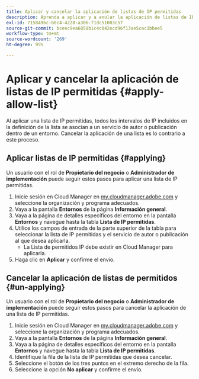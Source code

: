 ```yaml
---
title: Aplicar y cancelar la aplicación de listas de IP permitidas
description: Aprenda a aplicar y a anular la aplicación de listas de IP permitidas a entornos.
exl-id: 7158496c-b0c4-4228-a306-71dc51003c57
source-git-commit: bceec9ea6858b1c4c042ecd96f13ae5cac1bbee5
workflow-type: tm+mt
source-wordcount: '269'
ht-degree: 95%

---
```



# Aplicar y cancelar la aplicación de listas de IP permitidas {#apply-allow-list}

Al aplicar una lista de IP permitidas, todos los intervalos de IP incluidos en la definición de la lista se asocian a un servicio de autor o publicación dentro de un entorno. Cancelar la aplicación de una lista es lo contrario a este proceso.

## Aplicar listas de IP permitidas {#applying}

Un usuario con el rol de **Propietario del negocio** o **Administrador de implementación** puede seguir estos pasos para aplicar una lista de IP permitidas.

1. Inicie sesión en Cloud Manager en [my.cloudmanager.adobe.com](https://my.cloudmanager.adobe.com/) y seleccione la organización y programa adecuados.
1. Vaya a la pantalla **Entornos** de la página **Información general**.
1. Vaya a la página de detalles específicos del entorno en la pantalla **Entornos** y navegue hasta la tabla **Lista de IP permitidas**.
1. Utilice los campos de entrada de la parte superior de la tabla para seleccionar la lista de IP permitidas y el servicio de autor o publicación al que desea aplicarla.
   * La Lista de permitidos IP debe existir en Cloud Manager para aplicarla.
1. Haga clic en **Aplicar** y confirme el envío.

## Cancelar la aplicación de listas de permitidos {#un-applying}

Un usuario con el rol de **Propietario del negocio** o **Administrador de implementación** puede seguir estos pasos para cancelar la aplicación de una lista de IP permitidas.

1. Inicie sesión en Cloud Manager en [my.cloudmanager.adobe.com](https://my.cloudmanager.adobe.com/) y seleccione la organización y programa adecuados.
1. Vaya a la pantalla **Entornos** de la página **Información general**.
1. Vaya a la página de detalles específicos del entorno en la pantalla **Entornos** y navegue hasta la tabla **Lista de IP permitidas**.
1. Identifique la fila de la lista de IP permitidas que desea cancelar.
1. Seleccione el botón de los tres puntos en el extremo derecho de la fila.
1. Seleccione la opción **No aplicar** y confirme el envío.
